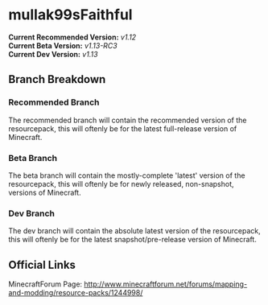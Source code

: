 # mullak99sFaithful

**Current Recommended Version:** _v1.12_  
**Current Beta Version:** _v1.13-RC3_  
**Current Dev Version:** _v1.13_  

## Branch Breakdown

### Recommended Branch

The recommended branch will contain the recommended version of the resourcepack, this will oftenly be for the latest full-release version of Minecraft.

### Beta Branch

The beta branch will contain the mostly-complete 'latest' version of the resourcepack, this will oftenly be for newly released, non-snapshot, versions of Minecraft.

### Dev Branch

The dev branch will contain the absolute latest version of the resourcepack, this will oftenly be for the latest snapshot/pre-release version of Minecraft.

## Official Links

MinecraftForum Page: http://www.minecraftforum.net/forums/mapping-and-modding/resource-packs/1244998/
